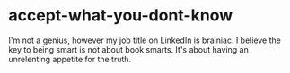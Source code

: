 accept-what-you-dont-know
=========================

 I'm not a genius, however my job title on LinkedIn is brainiac. I believe the key to being smart is not about book smarts. It's about having an unrelenting appetite for the truth. 
